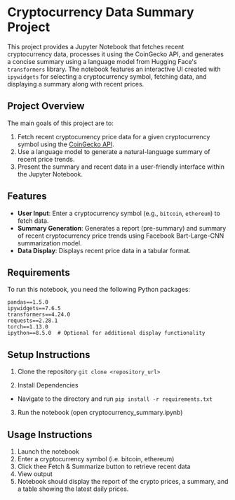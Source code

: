 # Cryptocurrency Data Summary Project

This project provides a Jupyter Notebook that fetches recent cryptocurrency data, processes it using the CoinGecko API, and generates a concise summary using a language model from Hugging Face's `transformers` library. The notebook features an interactive UI created with `ipywidgets` for selecting a cryptocurrency symbol, fetching data, and displaying a summary along with recent prices.

## Project Overview

The main goals of this project are to:
1. Fetch recent cryptocurrency price data for a given cryptocurrency symbol using the [CoinGecko API](https://www.coingecko.com/en/api).
2. Use a language model to generate a natural-language summary of recent price trends.
3. Present the summary and recent data in a user-friendly interface within the Jupyter Notebook.

## Features

- **User Input**: Enter a cryptocurrency symbol (e.g., `bitcoin`, `ethereum`) to fetch data.
- **Summary Generation**: Generates a report (pre-summary) and summary of recent cryptocurrency price trends using Facebook Bart-Large-CNN summarization model.
- **Data Display**: Displays recent price data in a tabular format.

## Requirements

To run this notebook, you need the following Python packages:

```plaintext
pandas==1.5.0
ipywidgets==7.6.5
transformers==4.24.0
requests==2.28.1
torch==1.13.0
ipython==8.5.0  # Optional for additional display functionality
```

## Setup Instructions
1. Clone the repository
`git clone <repository_url>`

2. Install Dependencies
- Navigate to the directory and run `pip install -r requirements.txt`

3. Run the notebook (open cryptocurrency_summary.ipynb)

## Usage Instructions
1. Launch the notebook
2. Enter a cryptocurrency symbol (i.e. bitcoin, ethereum)
3. Click thee Fetch & Summarize button to retrieve recent data
4. View output
5. Notebook should display the report of the crypto prices, a summary, and a table showing the latest daily prices.

